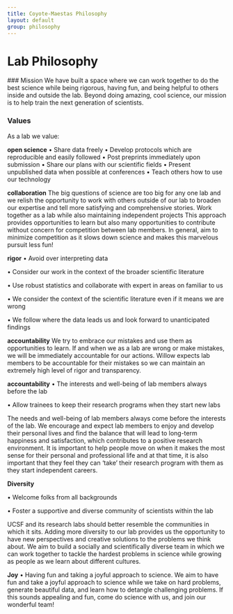 ```yaml
---
title: Coyote-Maestas Philosophy
layout: default
group: philosophy
---
```

# Lab Philosophy

<div class="row">
</div>
### Mission
We have built a space where we can work together to do the best science while being rigorous, having fun, and being helpful to others inside and outside the lab. Beyond doing amazing, cool science, our mission is to help train the next generation of scientists.

### Values
As a lab we value:

**open science**
•	Share data freely
•	Develop protocols which are reproducible and easily followed
•	Post preprints immediately upon submission
•	Share our plans with our scientific fields
•	Present unpublished data when possible at conferences
•	Teach others how to use our technology


**collaboration**
The big questions of science are too big for any one lab and we relish the opportunity to work with others outside of our lab to broaden our expertise and tell more satisfying and comprehensive stories. Work together as a lab while also maintaining independent projects
This approach provides opportunities to learn but also many opportunities to contribute without concern for competition between lab members. In general, aim to minimize competition as it slows down science and makes this marvelous pursuit less fun!

**rigor**
•	Avoid over interpreting data

•	Consider our work in the context of the broader scientific literature

•	Use robust statistics and collaborate with expert in areas on familiar to us

•	We consider the context of the scientific literature even if it means we are wrong

•	We follow where the data leads us and look forward to unanticipated findings


**accountability**
We try to embrace our mistakes and use them as opportunities to learn. If and when we as a lab are wrong or make mistakes, we will be immediately accountable for our actions. Willow expects lab members to be accountable for their mistakes so we can maintain an extremely high level of rigor and transparency.


**accountability**
•	The interests and well-being of lab members always before the lab

•	Allow trainees to keep their research programs when they start new labs

The needs and well-being of lab members always come before the interests of the lab. We encourage and expect lab members to enjoy and develop their personal lives and find the balance that will lead to long-term happiness and satisfaction, which contributes to a positive research environment. It is important to help people move on when it makes the most sense for their personal and professional life and at that time, it is also important that they feel they can ‘take’ their research program with them as they start independent careers.  


**Diversity**

•	Welcome folks from all backgrounds

•	Foster a supportive and diverse community of scientists within the lab

UCSF and its research labs should better resemble the communities in which it sits. Adding more diversity to our lab provides us the opportunity to have new perspectives and creative solutions to the problems we think about. We aim to build a socially and scientifically diverse team in which we can work together to tackle the hardest problems in science while growing as people as we learn about different cultures.

**Joy**
•	Having fun and taking a joyful approach to science.
We aim to have fun and take a joyful approach to science while we take on hard problems, generate beautiful data, and learn how to detangle challenging problems. If this sounds appealing and fun, come do science with us, and join our wonderful team!
